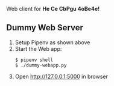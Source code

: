 Web client for **He Ce CbPgu 4oBe4e!**

## Dummy Web Server
1. Setup Pipenv as shown above
2. Start the Web app:  
    ```
    $ pipenv shell
    $ ./dummy-webapp.py
    ```
3. Open http://127.0.0.1:5000 in browser
